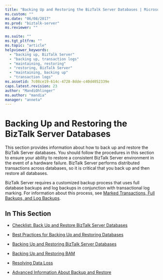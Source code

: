 ```yaml
---
title: "Backing Up and Restoring the BizTalk Server Databases | Microsoft Docs"
ms.custom: ""
ms.date: "06/08/2017"
ms.prod: "biztalk-server"
ms.reviewer: ""

ms.suite: ""
ms.tgt_pltfrm: ""
ms.topic: "article"
helpviewer_keywords: 
  - "backing up, BizTalk Server"
  - "backing up, transaction logs"
  - "maintaining, restoring"
  - "restoring, BizTalk Server"
  - "maintaining, backing up"
  - "transaction logs"
ms.assetid: 7c08ce19-614c-4728-8dde-c40d4052339e
caps.latest.revision: 23
author: "MandiOhlinger"
ms.author: "mandia"
manager: "anneta"
---
```

# Backing Up and Restoring the BizTalk Server Databases
This section provides information about how to back up and restore the BizTalk Server databases. You should follow the procedures in this section to ensure your ability to restore a consistent BizTalk Server environment in the event of a hardware failure. BizTalk Server performs distributed transactions across databases, so it is critical that you back up and then restore all databases.  
  
 BizTalk Server requires a customized backup process that uses full database backups and log backups in conjunction with transactional log marking. For information about this process, see [Marked Transactions, Full Backups, and Log Backups](../core/marked-transactions-full-backups-and-log-backups.md).  
  
## In This Section  
  
-   [Checklist: Back Up and Restore BizTalk Server Databases](../core/checklist-back-up-and-restore-biztalk-server-databases.md)  
  
-   [Best Practices for Backing Up and Restoring Databases](../core/best-practices-for-backing-up-and-restoring-databases.md)  
  
-   [Backing Up and Restoring BizTalk Server Databases](../core/backing-up-and-restoring-biztalk-server-databases.md)  
  
-   [Backing Up and Restoring BAM](../core/backing-up-and-restoring-bam.md)  
  
-   [Resolving Data Loss](../core/resolving-data-loss.md)  
  
-   [Advanced Information About Backup and Restore](../core/advanced-information-about-backup-and-restore1.md)